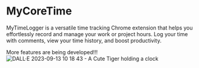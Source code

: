 # MyCoreTime
MyTimeLogger is a versatile time tracking Chrome extension that helps you effortlessly record and manage your work or project hours. Log your time with comments, view your time history, and boost productivity.

More features are being developed!!!
![DALL·E 2023-09-13 10 18 43 - A Cute Tiger holding a clock](https://github.com/ZeeDiazz/MyTimeLogger/assets/69626255/ee628c63-9846-4de9-b7d0-ad75aa1c5a8c)

